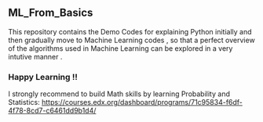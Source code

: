 ## ML_From_Basics

This repository contains the Demo Codes for explaining Python initially and then gradually move to Machine Learning codes , so that a perfect overview of the algorithms used in Machine Learning can be explored in a very intutive manner .

### Happy Learning !!

I strongly recommend to build Math skills by learning Probability and Statistics: https://courses.edx.org/dashboard/programs/71c95834-f6df-4f78-8cd7-c6461dd9b1d4/
